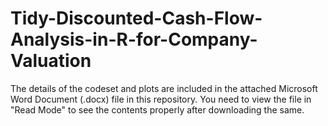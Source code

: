 # Tidy-Discounted-Cash-Flow-Analysis-in-R-for-Company-Valuation

The details of the codeset and plots are included in the attached Microsoft Word Document (.docx) file in this repository. 
You need to view the file in "Read Mode" to see the contents properly after downloading the same.
